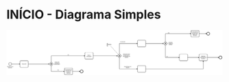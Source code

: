 # INÍCIO - Diagrama Simples

[![viewer example screenshot](./diagram_retorno.svg)](https://cdn.statically.io/gh/giseldo/chatbot_BTA_BPMN_to_AIML/0bede169/exemplos%20aula/Diagrama%20-%20Aluno%20-%20Tarefa%202%20-%20Camila/diagram_kamila.svg)
